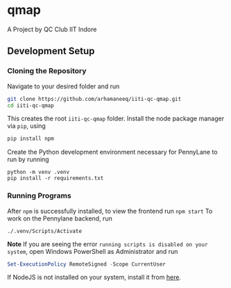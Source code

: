 # qmap
A Project by QC Club IIT Indore

## Development Setup

### Cloning the Repository

Navigate to your desired folder and run
```bash
git clone https://github.com/arhamaneeq/iiti-qc-qmap.git
cd iiti-qc-qmap
```
This creates the root `iiti-qc-qmap` folder. Install the node package manager via `pip`, using
```bash
pip install npm
```
Create the Python development environment necessary for PennyLane to run by running
```
python -m venv .venv
pip install -r requirements.txt
```

### Running Programs
After `npm` is successfully installed, to view the frontend run 
```npm start```
To work on the Pennylane backend, run
```
./.venv/Scripts/Activate
```

**Note**
If you are seeing the error `running scripts is disabled on your system`, open Windows PowerShell as Administrator and run
```powershell
Set-ExecutionPolicy RemoteSigned -Scope CurrentUser
```
If NodeJS is not installed on your system, install it from [here](https://nodejs.org/).